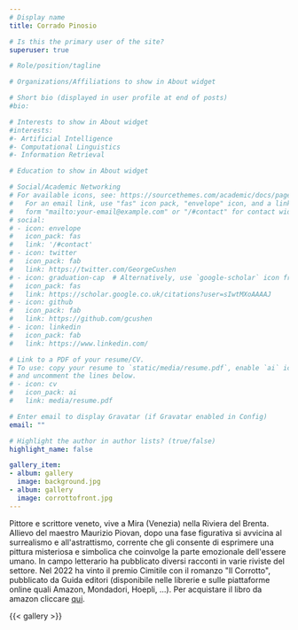 ```yaml
---
# Display name
title: Corrado Pinosio 

# Is this the primary user of the site?
superuser: true

# Role/position/tagline

# Organizations/Affiliations to show in About widget

# Short bio (displayed in user profile at end of posts)
#bio: 

# Interests to show in About widget
#interests:
#- Artificial Intelligence
#- Computational Linguistics
#- Information Retrieval

# Education to show in About widget

# Social/Academic Networking
# For available icons, see: https://sourcethemes.com/academic/docs/page-builder/#icons
#   For an email link, use "fas" icon pack, "envelope" icon, and a link in the
#   form "mailto:your-email@example.com" or "/#contact" for contact widget.
# social:
# - icon: envelope
#   icon_pack: fas
#   link: '/#contact'
# - icon: twitter
#   icon_pack: fab
#   link: https://twitter.com/GeorgeCushen
# - icon: graduation-cap  # Alternatively, use `google-scholar` icon from `ai` icon pack
#   icon_pack: fas
#   link: https://scholar.google.co.uk/citations?user=sIwtMXoAAAAJ
# - icon: github
#   icon_pack: fab
#   link: https://github.com/gcushen
# - icon: linkedin
#   icon_pack: fab
#   link: https://www.linkedin.com/

# Link to a PDF of your resume/CV.
# To use: copy your resume to `static/media/resume.pdf`, enable `ai` icons in `params.toml`, 
# and uncomment the lines below.
# - icon: cv
#   icon_pack: ai
#   link: media/resume.pdf

# Enter email to display Gravatar (if Gravatar enabled in Config)
email: ""

# Highlight the author in author lists? (true/false)
highlight_name: false

gallery_item:
- album: gallery
  image: background.jpg
- album: gallery
  image: corrottofront.jpg
---
```


Pittore e scrittore veneto, vive a Mira (Venezia) nella Riviera del Brenta. Allievo del maestro Maurizio Piovan, dopo una fase figurativa si avvicina al surrealismo e all'astrattismo, corrente che gli consente di esprimere una pittura misteriosa e simbolica che coinvolge la parte emozionale dell'essere umano. In campo letterario ha pubblicato diversi racconti in varie riviste del settore. Nel 2022 ha vinto il premio Cimitile con il romanzo "Il Corrotto", pubblicato da Guida editori (disponibile nelle librerie e sulle piattaforme online quali Amazon, Mondadori, Hoepli, ...).
Per acquistare il libro da amazon cliccare [qui](https://amzn.eu/d/6tpyeA3).

{{< gallery >}}